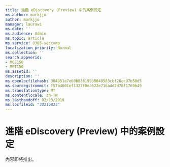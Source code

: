 ```yaml
---
title: 進階 eDiscovery (Preview) 中的案例設定
ms.author: markjjo
author: markjjo
manager: laurawi
ms.date: ''
ms.audience: Admin
ms.topic: article
ms.service: O365-seccomp
localization_priority: Normal
ms.collection: ''
search.appverid:
- MOE150
- MET150
ms.assetid: ''
description: ''
ms.openlocfilehash: 304951e7e60b83619930048583cbf26cc97b50d5
ms.sourcegitcommit: f57b4001ef1327f0ea622e716a4d7d78f1769b49
ms.translationtype: MT
ms.contentlocale: zh-TW
ms.lasthandoff: 02/23/2019
ms.locfileid: "30216823"
---
```

# <a name="configure-case-settings-in-advanced-ediscovery-preview"></a>進階 eDiscovery (Preview) 中的案例設定

內容即將推出。